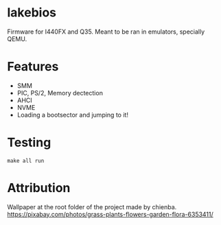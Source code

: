 # lakebios
Firmware for I440FX and Q35. Meant to be ran in emulators, specially QEMU.

# Features
- SMM
- PIC, PS/2, Memory dectection
- AHCI
- NVME
- Loading a bootsector and jumping to it!

# Testing
`make all run`

# Attribution
Wallpaper at the root folder of the project made by chienba. https://pixabay.com/photos/grass-plants-flowers-garden-flora-6353411/